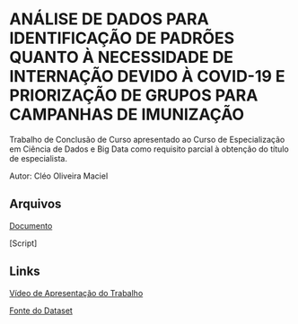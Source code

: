 # ANÁLISE DE DADOS PARA IDENTIFICAÇÃO DE PADRÕES QUANTO À NECESSIDADE DE INTERNAÇÃO DEVIDO À COVID-19 E PRIORIZAÇÃO DE GRUPOS PARA CAMPANHAS DE IMUNIZAÇÃO

Trabalho de Conclusão de Curso apresentado ao Curso de Especialização em Ciência de Dados e Big Data como requisito parcial à obtenção do título de especialista.

Autor: Cléo Oliveira Maciel

## Arquivos
[Documento](https://github.com/cleo-maciel/TCC-PUCMG/blob/main/TCC%20-%20Cleo%20Maciel.doc)

[Script]


## Links
[Vídeo de Apresentação do Trabalho](https://www.youtube.com/watch?v=Jq4aKxaoLGM&t=973s)

[Fonte do Dataset](https://opendatasus.saude.gov.br/nl/dataset/bd-srag-2020)
